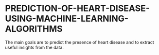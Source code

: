 # PREDICTION-OF-HEART-DISEASE-USING-MACHINE-LEARNING-ALGORITHMS
The main goals are to predict the presence of heart disease and to extract useful insights from the data. 
